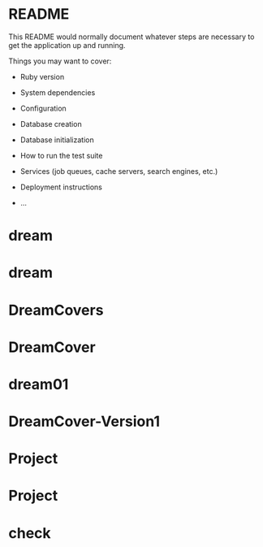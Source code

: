 # README

This README would normally document whatever steps are necessary to get the
application up and running.

Things you may want to cover:

* Ruby version

* System dependencies

* Configuration

* Database creation

* Database initialization

* How to run the test suite

* Services (job queues, cache servers, search engines, etc.)

* Deployment instructions

* ...
# dream
# dream
# DreamCovers
# DreamCover
# dream01
# DreamCover-Version1
# Project
# Project
# check
